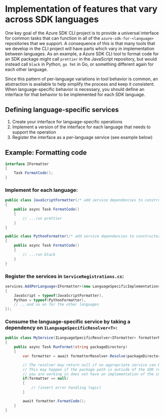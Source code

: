 # Implementation of features that vary across SDK languages

One key goal of the Azure SDK CLI project is to provide a universal interface for common tasks that can function in all of the `azure-sdk-for-<language>` repositories that we support. A consequence of this is that many tools that we develop in the CLI project will have parts which vary in implementation between languages. As an example, a Azure SDK CLI tool to format code for an SDK package might call `prettier` in the JavaScript repository, but would instead call `black` in Python, `go fmt` in Go, or something different again for each other language.

Since this pattern of per-language variations in tool behavior is common, an abstraction is available to help simplify the process and keep it consistent. When language-specific behavior is necessary, you should define an interface for that behavior to be implemented for each SDK language.

## Defining language-specific services

1. Create your interface for language-specific operations
2. Implement a version of the interface for each language that needs to support the operation
3. Register the interface as a per-language service (see example below)

## Example: Formatting code

```csharp
interface IFormatter
{
    Task FormatCode();
}
```

### Implement for each language:

```csharp
public class JavaScriptFormatter(/* add service dependencies to constructor here */) : IFormatter
{
    public async Task FormatCode()
    {
        // ...run prettier
    }
}
```

```csharp
public class PythonFormatter(/* add service dependencies to constructor here */) : IFormatter
{
    public async Task FormatCode()
    {
        // ...run black
    }
}
```

### Register the services in `ServiceRegistrations.cs`:

```csharp
services.AddPerLanguage<IFormatter>(new LanguageSpecificImplementations
{
    JavaScript = typeof(JavaScriptFormatter),
    Python = typeof(PythonFormatter),
    // ...and so on for the other languages
});
```

### Consume the language-specific service by taking a dependency on `ILanguageSpecificResolver<T>`:

```csharp
public class MyService(ILanguageSpecificResolver<IFormatter> formatterResolver)
{
    public async Task RunFormat(string packageDirectory)
    {
        var formatter = await formatterResolver.Resolve(packageDirectory);

        // The resolver may return null if no appropriate service can be resolved for that path.
        // This may happen if the package path is outside of the SDK repository, or if the language
        // you are working in does not have an implementation of the interface.
        if(formatter == null)
        {
            // (insert error handling logic)
        }

        await formatter.FormatCode();
    }
}
```
